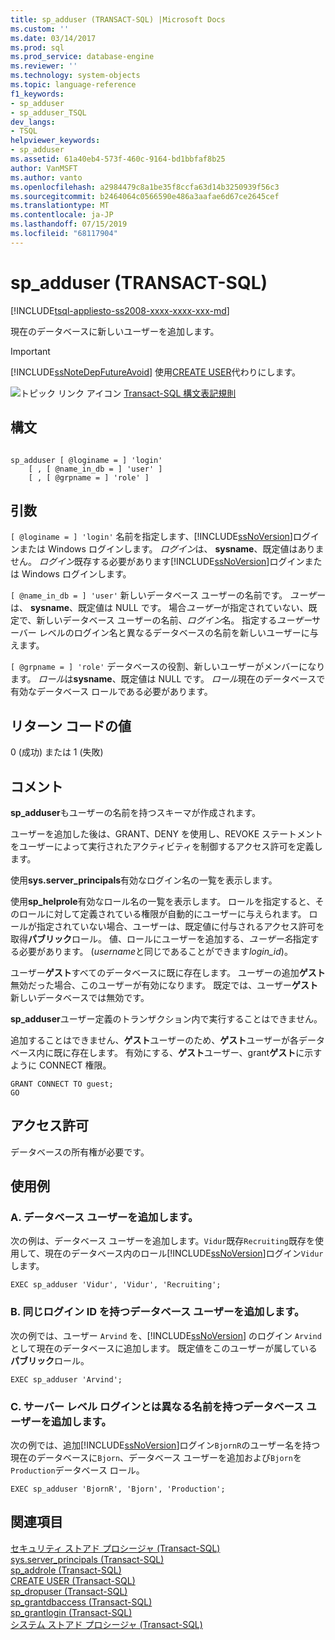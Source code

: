 ```yaml
---
title: sp_adduser (TRANSACT-SQL) |Microsoft Docs
ms.custom: ''
ms.date: 03/14/2017
ms.prod: sql
ms.prod_service: database-engine
ms.reviewer: ''
ms.technology: system-objects
ms.topic: language-reference
f1_keywords:
- sp_adduser
- sp_adduser_TSQL
dev_langs:
- TSQL
helpviewer_keywords:
- sp_adduser
ms.assetid: 61a40eb4-573f-460c-9164-bd1bbfaf8b25
author: VanMSFT
ms.author: vanto
ms.openlocfilehash: a2984479c8a1be35f8ccfa63d14b3250939f56c3
ms.sourcegitcommit: b2464064c0566590e486a3aafae6d67ce2645cef
ms.translationtype: MT
ms.contentlocale: ja-JP
ms.lasthandoff: 07/15/2019
ms.locfileid: "68117904"
---
```

# <a name="spadduser-transact-sql"></a>sp_adduser (TRANSACT-SQL)
[!INCLUDE[tsql-appliesto-ss2008-xxxx-xxxx-xxx-md](../../includes/tsql-appliesto-ss2008-xxxx-xxxx-xxx-md.md)]

  現在のデータベースに新しいユーザーを追加します。  
  
> [!IMPORTANT]  
>  [!INCLUDE[ssNoteDepFutureAvoid](../../includes/ssnotedepfutureavoid-md.md)] 使用[CREATE USER](../../t-sql/statements/create-user-transact-sql.md)代わりにします。  
  
 ![トピック リンク アイコン](../../database-engine/configure-windows/media/topic-link.gif "トピック リンク アイコン") [Transact-SQL 構文表記規則](../../t-sql/language-elements/transact-sql-syntax-conventions-transact-sql.md)  
  
## <a name="syntax"></a>構文  
  
```  
  
sp_adduser [ @loginame = ] 'login'   
    [ , [ @name_in_db = ] 'user' ]   
    [ , [ @grpname = ] 'role' ]   
```  
  
## <a name="arguments"></a>引数  
`[ @loginame = ] 'login'` 名前を指定します、[!INCLUDE[ssNoVersion](../../includes/ssnoversion-md.md)]ログインまたは Windows ログインします。 *ログイン*は、 **sysname**、既定値はありません。 *ログイン*既存する必要があります[!INCLUDE[ssNoVersion](../../includes/ssnoversion-md.md)]ログインまたは Windows ログインします。  
  
`[ @name_in_db = ] 'user'` 新しいデータベース ユーザーの名前です。 *ユーザー*は、 **sysname**、既定値は NULL です。 場合*ユーザー*が指定されていない、既定で、新しいデータベース ユーザーの名前、*ログイン*名。 指定する*ユーザー*サーバー レベルのログイン名と異なるデータベースの名前を新しいユーザーに与えます。  
  
`[ @grpname = ] 'role'` データベースの役割、新しいユーザーがメンバーになります。 *ロール*は**sysname**、既定値は NULL です。 *ロール*現在のデータベースで有効なデータベース ロールである必要があります。  
  
## <a name="return-code-values"></a>リターン コードの値  
 0 (成功) または 1 (失敗)  
  
## <a name="remarks"></a>コメント  
 **sp_adduser**もユーザーの名前を持つスキーマが作成されます。  
  
 ユーザーを追加した後は、GRANT、DENY を使用し、REVOKE ステートメントをユーザーによって実行されたアクティビティを制御するアクセス許可を定義します。  
  
 使用**sys.server_principals**有効なログイン名の一覧を表示します。  
  
 使用**sp_helprole**有効なロール名の一覧を表示します。 ロールを指定すると、そのロールに対して定義されている権限が自動的にユーザーに与えられます。 ロールが指定されていない場合、ユーザーは、既定値に付与されるアクセス許可を取得**パブリック**ロール。 値、ロールにユーザーを追加する、*ユーザー名*指定する必要があります。 (*username*と同じであることができます*login_id*)。  
  
 ユーザー**ゲスト**すべてのデータベースに既に存在します。 ユーザーの追加**ゲスト**無効だった場合、このユーザーが有効になります。 既定では、ユーザー**ゲスト**新しいデータベースでは無効です。  
  
 **sp_adduser**ユーザー定義のトランザクション内で実行することはできません。  
  
 追加することはできません、**ゲスト**ユーザーのため、**ゲスト**ユーザーが各データベース内に既に存在します。 有効にする、**ゲスト**ユーザー、grant**ゲスト**に示すように CONNECT 権限。  
  
```  
GRANT CONNECT TO guest;  
GO  
```  
  
## <a name="permissions"></a>アクセス許可  
 データベースの所有権が必要です。  
  
## <a name="examples"></a>使用例  
  
### <a name="a-adding-a-database-user"></a>A. データベース ユーザーを追加します。  
 次の例は、データベース ユーザーを追加します。`Vidur`既存`Recruiting`既存を使用して、現在のデータベース内のロール[!INCLUDE[ssNoVersion](../../includes/ssnoversion-md.md)]ログイン`Vidur`します。  
  
```  
EXEC sp_adduser 'Vidur', 'Vidur', 'Recruiting';  
```  
  
### <a name="b-adding-a-database-user-with-the-same-login-id"></a>B. 同じログイン ID を持つデータベース ユーザーを追加します。  
 次の例では、ユーザー `Arvind` を、[!INCLUDE[ssNoVersion](../../includes/ssnoversion-md.md)] のログイン `Arvind` として現在のデータベースに追加します。 既定値をこのユーザーが属している**パブリック**ロール。  
  
```  
EXEC sp_adduser 'Arvind';  
```  
  
### <a name="c-adding-a-database-user-with-a-different-name-than-its-server-level-login"></a>C. サーバー レベル ログインとは異なる名前を持つデータベース ユーザーを追加します。  
 次の例では、追加[!INCLUDE[ssNoVersion](../../includes/ssnoversion-md.md)]ログイン`BjornR`のユーザー名を持つ現在のデータベースに`Bjorn`、データベース ユーザーを追加および`Bjorn`を`Production`データベース ロール。  
  
```  
EXEC sp_adduser 'BjornR', 'Bjorn', 'Production';  
```  
  
## <a name="see-also"></a>関連項目  
 [セキュリティ ストアド プロシージャ &#40;Transact-SQL&#41;](../../relational-databases/system-stored-procedures/security-stored-procedures-transact-sql.md)   
 [sys.server_principals &#40;Transact-SQL&#41;](../../relational-databases/system-catalog-views/sys-server-principals-transact-sql.md)   
 [sp_addrole &#40;Transact-SQL&#41;](../../relational-databases/system-stored-procedures/sp-addrole-transact-sql.md)   
 [CREATE USER &#40;Transact-SQL&#41;](../../t-sql/statements/create-user-transact-sql.md)   
 [sp_dropuser &#40;Transact-SQL&#41;](../../relational-databases/system-stored-procedures/sp-dropuser-transact-sql.md)   
 [sp_grantdbaccess &#40;Transact-SQL&#41;](../../relational-databases/system-stored-procedures/sp-grantdbaccess-transact-sql.md)   
 [sp_grantlogin &#40;Transact-SQL&#41;](../../relational-databases/system-stored-procedures/sp-grantlogin-transact-sql.md)   
 [システム ストアド プロシージャ &#40;Transact-SQL&#41;](../../relational-databases/system-stored-procedures/system-stored-procedures-transact-sql.md)  
  
  
